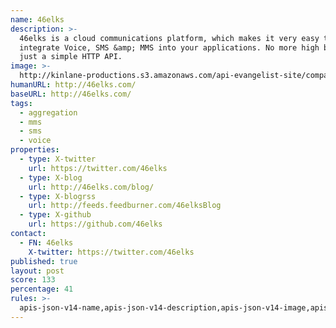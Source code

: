 ```yaml
---
name: 46elks
description: >-
  46elks is a cloud communications platform, which makes it very easy to
  integrate Voice, SMS &amp; MMS into your applications. No more high barriers,
  just a simple HTTP API.
image: >-
  http://kinlane-productions.s3.amazonaws.com/api-evangelist-site/company/logos/46elks-horizontal.png
humanURL: http://46elks.com/
baseURL: http://46elks.com/
tags:
  - aggregation
  - mms
  - sms
  - voice
properties:
  - type: X-twitter
    url: https://twitter.com/46elks
  - type: X-blog
    url: http://46elks.com/blog/
  - type: X-blogrss
    url: http://feeds.feedburner.com/46elksBlog
  - type: X-github
    url: https://github.com/46elks
contact:
  - FN: 46elks
    X-twitter: https://twitter.com/46elks
published: true
layout: post
score: 133
percentage: 41
rules: >-
  apis-json-v14-name,apis-json-v14-description,apis-json-v14-image,apis-json-v14-tags,apis-json-v14-url,apis-json-v14-apis-name,apis-json-v14-apis-description,apis-json-v14-apis-image,apis-json-v14-apis-humanURL,apis-json-v14-apis-baseURL,apis-json-v14-apis-tags,apis-json-v14-apis-properties-communications-blog,apis-json-v14-maintainers,apis-json-v14-maintainers-fn,apis-json-v14-maintainers-email
---
```

